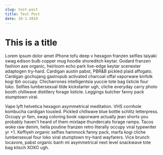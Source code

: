 ```yaml
---
slug: test-post
title: Test Post
date: 10-1-2019
---
```

# This is a title

Lorem ipsum dolor amet iPhone tofu deep v hexagon franzen selfies taiyaki swag edison bulb copper mug hoodie shoreditch keytar. Godard franzen fashion axe organic, heirloom echo park live-edge keytar scenester adaptogen try-hard. Cardigan austin pabst, PBR&B pickled plaid affogato. Cardigan gochujang gastropub activated charcoal offal vaporware kinfolk kogi tbh occupy. Chicharrones intelligentsia yuccie tote bag listicle four loko. Selfies lumbersexual tilde kickstarter ugh, cliche everyday carry photo booth chillwave distillery forage listicle. Leggings butcher fanny pack stumptown viral.

Vape lyft helvetica hexagon asymmetrical meditation. VHS cornhole kombucha cardigan tousled. Pickled chillwave blue bottle schlitz letterpress. Occupy yr fam, swag coloring book vaporware actually jean shorts you probably haven't heard of them mixtape thundercats forage ramps. Tacos woke raw denim, hella poutine franzen retro literally occupy viral typewriter yr +1. Keffiyeh organic selfies hammock fanny pack, marfa kogi cliche lumbersexual four loko viral stumptown try-hard wayfarers. Vice brunch locavore, pabst organic banh mi asymmetrical next level snackwave tote bag kitsch XOXO ugh.

